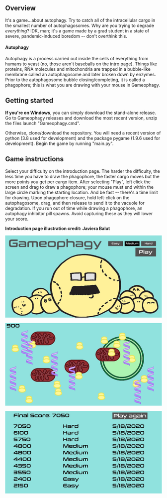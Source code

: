 ## Overview

It's a game...about autophagy. Try to catch all of the intracellular cargo in the smallest number of autophagosomes. Why are you trying to degrade *everything*? IDK, man; it's a game made by a grad student in a state of severe, pandemic-induced boredom -- don't overthink this.

####  Autophagy

Autophagy is a process carried out inside the cells of everything from humans to yeast (no, those aren't baseballs on the intro page). Things like proteins, RNA molecules and mitochondria are trapped in a bubble-like membrane called an autophagosome and later broken down by enzymes. Prior to the autophagosome bubble closing/completing, it is called a phagophore; this is what you are drawing with your mouse in Gameophagy.

## Getting started

**If you're on Windows**, you can simply download the stand-alone release. Go to Gameophagy releases and download the most recent version, unzip the files launch "Gameophagy.cmd".

Otherwise, clone/download the repository. You will need a recent version of python (3.8 used for development) and the package pygame (1.9.6 used for development). Begin the game by running "main.py".

## Game instructions

Select your difficulty on the introduction page. The harder the difficulty, the less time you have to draw the phagophore, the faster cargo moves but the more points you get per cargo item. After selecting "Play", left click the screen and drag to draw a phagophore; your mouse must end within the large circle marking the starting location. And be fast -- there's a time limit for drawing.  Upon phagophore closure, hold left-click on the autophagosome, drag, and then release to send it to the vacuole for degradation. If you run out of time while drawing a phagophore, an autophagy inhibitor pill spawns. Avoid capturing these as they will lower your score.

**Introduction page illustration credit: Javiera Balut**

![image-20200518151940441](./images/intro_page.jpg)

![image-20200518152515181](./images/game_loop_page.jpg)

![image-20200518152450191](./images/end_page.jpg)
